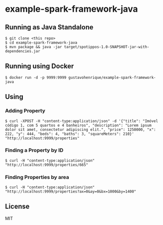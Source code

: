 example-spark-framework-java
============================

## Running as Java Standalone

```
$ git clone <this repo>
$ cd example-spark-framework-java
$ mvn package && java -jar target/spotippos-1.0-SNAPSHOT-jar-with-dependencies.jar
```

## Running using Docker

```
$ docker run -d -p 9999:9999 gustavohenrique/example-spark-framework-java
```

## Using

### Adding Property

```
$ curl -XPOST -H "content-type:application/json" -d '{"title": "Imóvel código 1, com 5 quartos e 4 banheiros", "description": "Lorem ipsum dolor sit amet, consectetur adipiscing elit.", "price": 1250000, "x": 222, "y": 444, "beds": 4, "baths": 3, "squareMeters": 210}' "http://localhost:9999/properties"
```

### Finding a Property by ID

```
$ curl -H "content-type:application/json" "http://localhost:9999/properties/665"
```

### Finding Properties by area

```
$ curl -H "content-type:application/json" "http://localhost:9999/properties?ax=0&ay=0&bx=1000&by=1400"
```

## License

MIT
